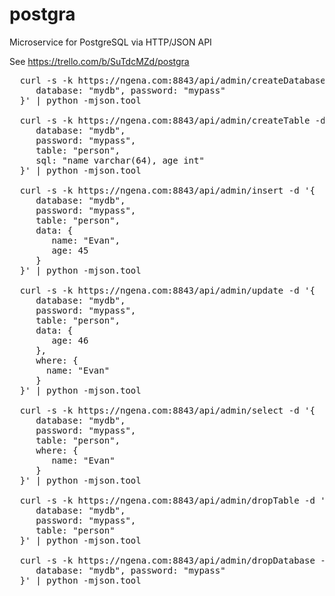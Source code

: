 postgra
=======

Microservice for PostgreSQL via HTTP/JSON API

See https://trello.com/b/SuTdcMZd/postgra

<pre>
  curl -s -k https://ngena.com:8843/api/admin/createDatabase -d '{ 
     database: "mydb", password: "mypass" 
  }' | python -mjson.tool

  curl -s -k https://ngena.com:8843/api/admin/createTable -d '{ 
     database: "mydb",
     password: "mypass",
     table: "person", 
     sql: "name varchar(64), age int"
  }' | python -mjson.tool

  curl -s -k https://ngena.com:8843/api/admin/insert -d '{
     database: "mydb",
     password: "mypass",
     table: "person",
     data: {
        name: "Evan",
        age: 45
     }
  }' | python -mjson.tool

  curl -s -k https://ngena.com:8843/api/admin/update -d '{
     database: "mydb",
     password: "mypass",
     table: "person",
     data: {
        age: 46
     },
     where: {
       name: "Evan"
     }
  }' | python -mjson.tool

  curl -s -k https://ngena.com:8843/api/admin/select -d '{
     database: "mydb",
     password: "mypass",
     table: "person",
     where: {
        name: "Evan"
     }
  }' | python -mjson.tool

  curl -s -k https://ngena.com:8843/api/admin/dropTable -d '{
     database: "mydb",
     password: "mypass",
     table: "person"
  }' | python -mjson.tool

  curl -s -k https://ngena.com:8843/api/admin/dropDatabase -d '{ 
     database: "mydb", password: "mypass" 
  }' | python -mjson.tool
</pre>
